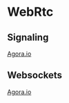 

# WebRtc

## Signaling
[Agora.io](https://sso2.agora.io/en/v4/signup/with-email, "Agora.io")

## Websockets

[Agora.io](https://sso2.agora.io/en/v4/signup/with-email, "Agora.io")